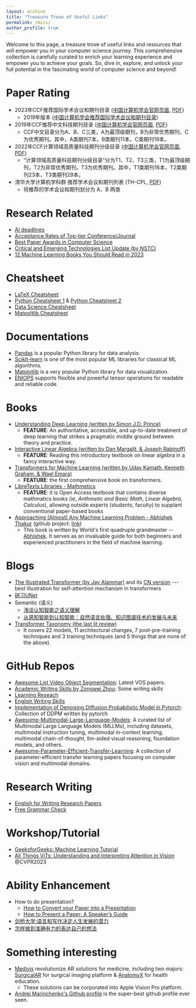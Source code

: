 ```yaml
---
layout: archive
title: "Treasure Trove of Useful Links"
permalink: /mics/
author_profile: true
---
```


Welcome to this page, a treasure trove of useful links and resources that will empower you in your computer science journey. This comprehensive collection is carefully curated to enrich your learning experience and empower you to achieve your goals. So, dive in, explore, and unlock your full potential in the fascinating world of computer science and beyond!


Paper Rating
======
- 2023年CCF推荐国际学术会议和期刊目录 ([中国计算机学会官网页面](https://www.ccf.org.cn/Academic_Evaluation/By_category/), [PDF]())
  - 2019年版本 ([中国计算机学会推荐国际学术会议和期刊目录](https://www.ccf.org.cn/c/2019-04-25/663625.shtml))
- 2019年CCF推荐中文科技期刊目录 ([中国计算机学会官网页面](https://www.ccf.org.cn/c/2019-07-31/667609.shtml), [PDF]())
  - CCF中文目录分为A、B、C三类，A为最顶级期刊，B为非常优秀期刊，C为优秀期刊。其中，A类期刊7本，B类期刊11本，C类期刊19本。
- 2022年CCF计算领域高质量科技期刊分级目录 ([中国计算机学会官网页面](https://www.ccf.org.cn/ccftjgjxskwml/), [PDF]())
  - “计算领域高质量科技期刊分级目录”分为T1、T2、T3三类，T1为最顶级期刊，T2为非常优秀期刊，T3为优秀期刊。其中，T1类期刊16本，T2类期刊23本，T3类期刊29本。
- 清华大学计算机学科群 推荐学术会议和期刊列表 (TH-CPL, [PDF]())
  - 将推荐的学术会议和期刊划分为 A、B 两类

Research Related
======
- [AI deadlines](https://aideadlin.es/?sub=ML,CV,CG,NLP,RO,SP,DM,AP,KR,HCI)
- [Acceptance Rates of Top-tier Conference/Journal](https://dengpingfan.github.io/pages/Accept.html)
- [Best Paper Awards in Computer Science](https://jeffhuang.com/best_paper_awards/)
- [Critical and Emerging Technologies List Update (by NSTC)](https://www.whitehouse.gov/wp-content/uploads/2022/02/02-2022-Critical-and-Emerging-Technologies-List-Update.pdf)
- [12 Machine Learning Books You Should Read in 2023](https://mltechniques.com/2022/10/26/11-machine-learning-books-you-should-read-in-2023/?amp=1)


Cheatsheet
======
- [LaTeX Cheatsheet](https://users.dickinson.edu/~richesod/latex/latexcheatsheet.pdf)
- [Python Cheatsheet 1](https://perso.limsi.fr/pointal/_media/python:cours:mementopython3-english.pdf) & [Python Cheatsheet 2](https://blog.finxter.com/wp-content/uploads/2020/07/Finxter_WorldsMostDensePythonCheatSheet.pdf)
- [Data Science Cheatsheet](https://www.utc.fr/~jlaforet/Suppl/python-cheatsheets.pdf)
- [Matpoltlib Cheatsheet](https://matplotlib.org/cheatsheets/)


Documentations
======
- [Pandas](https://pandas.pydata.org/docs/) is a popular Python library for data analysis.
- [Scikit-learn](https://scikit-learn.org/dev/getting_started.html) is one of the most popular ML libraries for classical ML algorithms.
- [Matplotlib](https://matplotlib.org/stable/index.html) is a very popular Python library for data visualization.
- [ENIOPS](https://einops.rocks) supports flexible and powerful tensor operations for readable and reliable code.


Books
======
- [Understanding Deep Learning (written by Simon J.D. Prince)](https://udlbook.github.io/udlbook/)
  - **FEATURE**: An authoritative, accessible, and up-to-date treatment of deep learning that strikes a pragmatic middle ground between theory and practice.
- [Interactive Linear Algebra (written by Dan Margalit, & Joseph Rabinoff)](https://textbooks.math.gatech.edu/ila/parametric-form.html)
  - **FEATURE**: Reading this introductory textbook on linear algebra in a fancy interactive way.
- [Transformers for Machine Learning (written by Uday Kamath, Kenneth Graham, & Wael Emara)](https://download.bibis.ir/Books/Artificial-Intelligence/Machine-Learning/2022/Transformers-for-Machine-Learning-A-Deep-Dive-by-Taylor-Francis-Group_bibis.ir.pdf)
  - **FEATURE**: the first comprehensive book on transformers.
- [LibreTexts Libraries - Mathmetics](https://math.libretexts.org)
  - **FEATURE**: it is Open Access textbook that contains diverse mathmatics books (ie, *Arithmetic and Basic Math*, *Linear Algebra*, *Calculus*), allowing outside experts (students, faculty) to supplant conventional paper-based books
- [Approaching (Almost) Any Machine Learning Problem - Abhishek Thakur](https://docdrop.org/download_annotation_doc/AAAMLP-569to.pdf) (github project: [link](https://github.com/abhishekkrthakur/approachingalmost))
  - This book is written by World's first quadruple grandmaster -- [Abhishek](https://www.kaggle.com/abhishek). It serves as an invaluable guide for both beginners and experienced practitioners in the field of machine learning.


Blogs
======
- [The Illustrated Transformer (by Jay Alammar)](http://jalammar.github.io/illustrated-transformer/) and its [CN version](https://zhuanlan.zhihu.com/p/48508221) --- best illustration for self-attention mechanism in transformers
- [研习UNet](https://zhuanlan.zhihu.com/p/44958351)
- Semantic (语义)
  - [浅谈认知智能之语义理解](https://zhuanlan.zhihu.com/p/142034372)
  - [从感知智能到认知智能：自然语言处理、知识图谱技术的发展与未来](https://zhuanlan.zhihu.com/p/76681176)
- [Transformer Taxonomy (the last lit review)](https://kipp.ly/transformer-taxonomy/)
  - It covers 22 models, 11 architectural changes, 7 post-pre-training techniques and 3 training techniques (and 5 things that are none of the above).


GitHub Repos
======
- [Awesome List Video Object Segmentation](https://github.com/suhwan-cho/awesome-video-object-segmentation): Latest VOS papers.
- [Academic Writing Skills by Zongwei Zhou](https://github.com/MrGiovanni/Eureka/blob/master/Academic%20writing.md): Some writing skills
- [Learning Reseach](https://github.com/pengsida/learning_research)
- [English Writing Skills](https://github.com/yzy1996/English-Writing)
- [Implementation of Denoising Diffusion Probabilistic Model in Pytorch](https://github.com/lucidrains/denoising-diffusion-pytorch): Collection of DDPM written by pytorch
- [Awesome-Multimodal-Large-Language-Models](https://github.com/BradyFU/Awesome-Multimodal-Large-Language-Models/tree/main): A curated list of Multimodal Large Language Models (MLLMs), including datasets, multimodal instruction tuning, multimodal in-context learning, multimodal chain-of-thought, llm-aided visual reasoning, foundation models, and others.
- [Awesome-Parameter-Efficient-Transfer-Learning](https://github.com/jianghaojun/Awesome-Parameter-Efficient-Transfer-Learning): A collection of parameter-efficient transfer learning papers focusing on computer vision and multimodal domains.


Research Writing
======
- [English for Writing Research Papers](https://link.springer.com/book/10.1007/978-3-319-26094-5)
- [Free Grammar Check](https://www.aje.com/grammar-check/?utm_source=Website&utm_medium=Springer&utm_campaign=SNAS+Referrals+2022+GC&utm_id=Grammar+Check)


Workshop/Tutorial
======
- [GeeksforGeeks: Machine Learning Tutorial](https://www.geeksforgeeks.org/machine-learning/)
- [All Things ViTs: Understanding and Interpreting Attention in Vision](https://all-things-vits.github.io/atv/) @CVPR2023


Ability Enhancement
======
- How to do presentation?
  - [How to Convert your Paper into a Presentation](https://twp.duke.edu/sites/twp.duke.edu/files/file-attachments/paper-to-talk.original.pdf)
  - [How to Present a Paper: A Speaker’s Guide](https://www.sfu.ca/~jeffpell/Ling480/ParberryMembrane.pdf)
- [剑桥大学:语言和写作决定人生发展的潜力](https://www.isee-ai.cn/~zhwshi/writing.pdf)
- [怎样做到准确有力的表达自己的想法](https://zhuanlan.zhihu.com/p/103430659)


Something interesting
======
- [Medivis](https://www.medivis.com) revolutionize AR solutions for medicine, including two majors: [SurgicalAR](https://www.medivis.com/surgical-ar) for surgical imaging platform & [AnatomyX](https://www.medivis.com/anatomy-x) for health education.
  - These solutions can be corporated into Apple Vision Pro platform.
- [Andrej Marinchenko's Github profile](https://github.com/BEPb) is the super-best github profile ever seen.